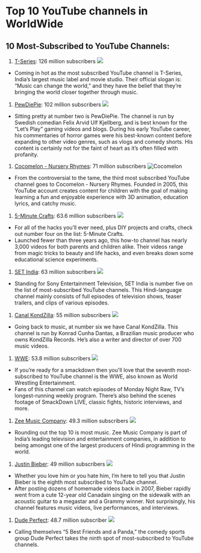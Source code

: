 # Top 10 YouTube channels in WorldWide
## 10 Most-Subscribed to YouTube Channels:
1. [T-Series](https://www.youtube.com/user/tseries): 126 million subscribers
![](https://yt3.ggpht.com/a/AGF-l7_pAUMBrwUj9lIAPzwKL1MKmb9q875ck73n2Q=s176-c-k-c0x00ffffff-no-rj-mo)
* Coming in hot as the most subscribed YouTube channel is T-Series, India’s largest music label and movie studio. Their official slogan is: “Music can change the world,” and they have the belief that they’re bringing the world closer together through music.
1. [PewDiePie](https://www.youtube.com/user/PewDiePie): 102 million subscribers
![](https://yt3.ggpht.com/a/AGF-l79FVckie4j9WT-4cEW6iu3gPd4GivQf_XNSWg=s176-c-k-c0x00ffffff-no-rj-mo)
- Sitting pretty at number two is PewDiePie. The channel is run by Swedish comedian Felix Arvid Ulf Kjellberg, and is best known for the “Let’s Play” gaming videos and blogs. During his early YouTube career, his commentaries of horror games were his best-known content before expanding to other video genres, such as vlogs and comedy shorts. His content is certainly not for the faint of heart as it’s often filled with profanity.
1. [Cocomelon - Nursery Rhymes](https://www.youtube.com/user/checkgate): 71 million subscribers
![Cocomelon](https://yt3.ggpht.com/a/AGF-l79wZ6qBUvS5bcIe_XVWu7cUdHEEZRUnK18Pcg=s176-c-k-c0x00ffffff-no-rj-mo)
- From the controversial to the tame, the third most subscribed YouTube channel goes to Cocomelon - Nursery Rhymes. Founded in 2005, this YouTube account creates content for children with the goal of making learning a fun and enjoyable experience with 3D animation, education lyrics, and catchy music.
1. [5-Minute Crafts](https://www.youtube.com/channel/UC295-Dw_tDNtZXFeAPAW6Aw): 63.6 million subscribers
![](https://yt3.ggpht.com/a/AGF-l7_Ig-3kRzbVXf3NRh3XWDFVyzXRANCQsltkvQ=s176-c-k-c0x00ffffff-no-rj-mo)
- For all of the hacks you’ll ever need, plus DIY projects and crafts, check out number four on the list: 5-Minute Crafts.
- Launched fewer than three years ago, this how-to channel has nearly 3,000 videos for both parents and children alike. Their videos range from magic tricks to beauty and life hacks, and even breaks down some educational science experiments.
1. [SET India](https://www.youtube.com/user/setindia): 63 million subscribers
![](https://yt3.ggpht.com/a/AGF-l7_rrvu2vunZ4PEZ0fXnz78RaMK11j-Qrv1KZw=s176-c-k-c0x00ffffff-no-rj-mo)
- Standing for Sony Entertainment Television, SET India is number five on the list of most-subscribed YouTube channels. This Hindi-language channel mainly consists of full episodes of television shows, teaser trailers, and clips of various episodes.
1. [Canal KondZilla](https://www.youtube.com/user/CanalKondZilla): 55 million subscribers
![](https://yt3.ggpht.com/a/AGF-l7-yDi06ROcOe64yy81sU0pFKJUr7pyqyxXAgg=s176-c-k-c0x00ffffff-no-rj-mo)
- Going back to music, at number six we have Canal KondZilla. This channel is run by Konrad Cunha Dantas, a Brazilian music producer who owns KondZilla Records. He’s also a writer and director of over 700 music videos.
1. [WWE](https://www.youtube.com/channel/UCJ5v_MCY6GNUBTO8-D3XoAg): 53.8 million subscribers
![](https://yt3.ggpht.com/a/AGF-l7-JXrgTbV0Df7gzTZTTGi53X5pejNnn42R09g=s176-c-k-c0x00ffffff-no-rj-mo)
- If you’re ready for a smackdown then you'll love that the seventh most-subscribed to YouTube channel is the WWE, also known as World Wrestling Entertainment.
- Fans of this channel can watch episodes of Monday Night Raw, TV’s longest-running weekly program. There’s also behind the scenes footage of SmackDown LIVE, classic fights, historic interviews, and more.
1. [Zee Music Company](https://www.youtube.com/user/zeemusiccompany): 49.3 million subscribers
![](https://yt3.ggpht.com/a/AGF-l7-o-FQ4aEdqCMNlLpCqpeF2kTtgTP33V8X5-g=s176-c-k-c0x00ffffff-no-rj-mo)
- Rounding out the top 10 is most music. Zee Music Company is part of India’s leading television and entertainment companies, in addition to being amongst one of the largest producers of Hindi programming in the world.
1. [Justin Bieber](https://www.youtube.com/user/kidrauhl): 49 million subscribers
![](https://lh3.googleusercontent.com/a-/AAuE7mD2KkT_7ftpRJpH_n6ZNeSJFvFlgRGqNcoOzq4q=s176-c-k-c0x00ffffff-no-rj-mo)
- Whether you love him or you hate him, I’m here to tell you that Justin Bieber is the eighth most subscribed to YouTube channel.
- After posting dozens of homemade videos back in 2007, Bieber rapidly went from a cute 12-year old Canadain singing on the sidewalk with an acoustic guitar to a megastar and a Grammy winner. Not surprisingly, his channel features music videos, live performances, and interviews.
1. [Dude Perfect](https://www.youtube.com/user/corycotton): 48.7 million subscriber
![](https://yt3.ggpht.com/a/AGF-l786MhSiIQO2jrdpXgwwZxlJdThr1uRZhG0MYQ=s176-c-k-c0x00ffffff-no-rj-mo)
- Calling themselves “5 Best Friends and a Panda,” the comedy sports group Dude Perfect takes the ninth spot of most-subscribed to YouTube channels.


